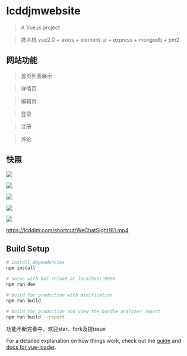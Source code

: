 # lcddjmwebsite

> A Vue.js project

> 技术栈 vue2.0 + axios + element-ui + express + mongodb + pm2

## 网站功能

> 首页列表展示

> 详情页

> 编辑页

> 登录

> 注册

> 评论 

## 快照
![](https://image.lcddjm.com/shortcut/WechatIMG159.jpeg)

<!-- ![](https://image.lcddjm.com/shortcut/WechatIMG160.jpeg) -->

![](https://image.lcddjm.com/shortcut/WechatIMG162.jpeg)

![](https://image.lcddjm.com/shortcut/WechatIMG163.jpeg)

![](https://image.lcddjm.com/shortcut/WechatIMG164.jpeg)

![](https://image.lcddjm.com/shortcut/WechatIMG164.jpeg)

https://lcddjm.com/shortcut/WeChatSight161.mp4
<!-- <video controls src="https://lcddjm.com/shortcut/WeChatSight161.mp4"></video> -->

## Build Setup

``` bash
# install dependencies
npm install

# serve with hot reload at localhost:8080
npm run dev

# build for production with minification
npm run build

# build for production and view the bundle analyzer report
npm run build --report

```

功能不断完善中，欢迎star、fork及提issue

For a detailed explanation on how things work, check out the [guide](http://vuejs-templates.github.io/webpack/) and [docs for vue-loader](http://vuejs.github.io/vue-loader).
